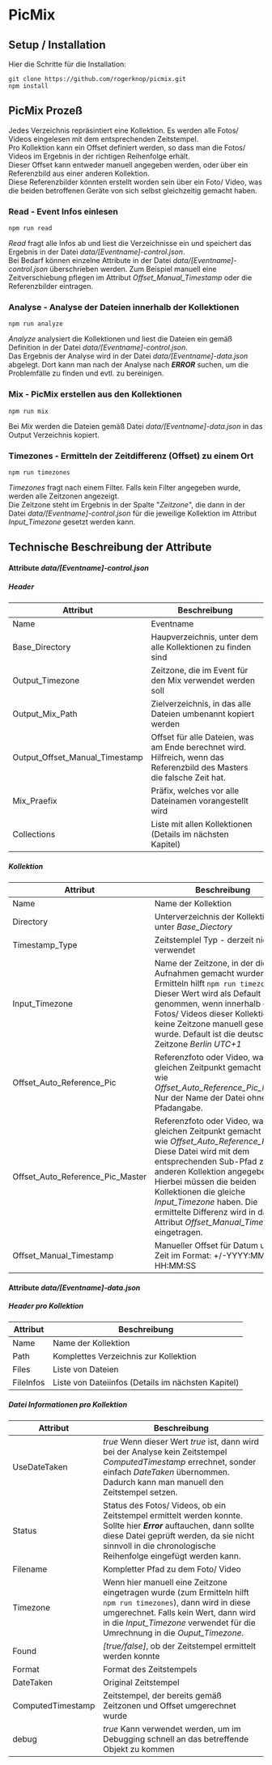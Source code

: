 # PicMix

## Setup / Installation
Hier die Schritte für die Installation:
```
git clone https://github.com/rogerknop/picmix.git
npm install
```

## PicMix Prozeß
Jedes Verzeichnis repräsintiert eine Kollektion. Es werden alle Fotos/ Videos eingelesen mit dem entsprechenden Zeitstempel.  
Pro Kollektion kann ein Offset definiert werden, so dass man die Fotos/ Videos im Ergebnis in der richtigen Reihenfolge erhält.  
Dieser Offset kann entweder manuell angegeben werden, oder über ein Referenzbild aus einer anderen Kollektion.  
Diese Referenzbilder könnten erstellt worden sein über ein Foto/ Video, was die beiden betroffenen Geräte von sich selbst gleichzeitig gemacht haben.

### Read - Event Infos einlesen
```
npm run read
```
*Read* fragt alle Infos ab und liest die Verzeichnisse ein und speichert das Ergebnis in der Datei *data/[Eventname]-control.json*.  
Bei Bedarf können einzelne Attribute in der Datei *data/[Eventname]-control.json* überschrieben werden. Zum Beispiel manuell eine Zeitverschiebung pflegen im Attribut *Offset_Manual_Timestamp* oder die Referenzbilder eintragen.

### Analyse - Analyse der Dateien innerhalb der Kollektionen
```
npm run analyze
```
*Analyze* analysiert die Kollektionen und liest die Dateien ein gemäß Definition in der Datei *data/[Eventname]-control.json*.  
Das Ergebnis der Analyse wird in der Datei *data/[Eventname]-data.json* abgelegt.
Dort kann man nach der Analyse nach ***ERROR*** suchen, um die Problemfälle zu finden und evtl. zu bereinigen.

### Mix - PicMix erstellen aus den Kollektionen
```
npm run mix
```
Bei *Mix* werden die Dateien gemäß Datei *data/[Eventname]-data.json* in das Output Verzeichnis kopiert.

### Timezones - Ermitteln der Zeitdifferenz (Offset) zu einem Ort 
```
npm run timezones
```
*Timezones* fragt nach einem Filter. Falls kein Filter angegeben wurde, werden alle Zeitzonen angezeigt.  
Die Zeitzone steht im Ergebnis in der Spalte "*Zeitzone*", die dann in der Datei *data/[Eventname]-control.json* für die jeweilige Kollektion im Attribut *Input_Timezone* gesetzt werden kann.

## Technische Beschreibung der Attribute

#### Attribute *data/[Eventname]-control.json*

##### Header
| Attribut                       | Beschreibung
| ------------------------------ |-------------
| Name                           | Eventname
| Base_Directory                 | Haupverzeichnis, unter dem alle Kollektionen zu finden sind
| Output_Timezone                | Zeitzone, die im Event für den Mix verwendet werden soll
| Output_Mix_Path                | Zielverzeichnis, in das alle Dateien umbenannt kopiert werden
| Output_Offset_Manual_Timestamp | Offset für alle Dateien, was am Ende berechnet wird. Hilfreich, wenn das Referenzbild des Masters die falsche Zeit hat.
| Mix_Praefix                    | Präfix, welches vor alle Dateinamen vorangestellt wird
| Collections                    | Liste mit allen Kollektionen (Details im nächsten Kapitel)

##### Kollektion
| Attribut                         | Beschreibung
| -------------------------------- |-------------
| Name                             | Name der Kollektion
| Directory                        | Unterverzeichnis der Kollektion unter *Base_Diectory*
| Timestamp_Type                   | Zeitstemplel Typ - derzeit nicht verwendet
| Input_Timezone                   | Name der Zeitzone, in der die Aufnahmen gemacht wurden (zum Ermitteln hilft `npm run timezones`). Dieser Wert wird als Default genommen, wenn innerhalb eines Fotos/ Videos dieser Kollektion keine Zeitzone manuell gesetzt wurde. Default ist die deutsche Zeitzone *Berlin UTC+1*
| Offset_Auto_Reference_Pic        | Referenzfoto oder Video, was zum gleichen Zeitpunkt gemacht wurde wie *Offset_Auto_Reference_Pic_Master*. Nur der Name der Datei ohne Pfadangabe.
| Offset_Auto_Reference_Pic_Master | Referenzfoto oder Video, was zum gleichen Zeitpunkt gemacht wurde wie *Offset_Auto_Reference_Pic*. Diese Datei wird mit dem entsprechenden Sub-Pfad zu einer anderen Kollektion angegeben. Hierbei müssen die beiden Kollektionen die gleiche *Input_Timezone* haben. Die ermittelte Differenz wird in das Attribut *Offset_Manual_Timestamp* eingetragen.
| Offset_Manual_Timestamp          | Manueller Offset für Datum und Zeit im Format: +/-YYYY:MM:TT HH:MM:SS

#### Attribute *data/[Eventname]-data.json*

##### Header pro Kollektion
| Attribut  | Beschreibung
| --------  |-------------
| Name      | Name der Kollektion
| Path      | Komplettes Verzeichnis zur Kollektion
| Files     | Liste von Dateien
| FileInfos | Liste von Dateiinfos (Details im nächsten Kapitel)

##### Datei Informationen pro Kollektion
| Attribut          | Beschreibung
| ----------------- |-------------
| UseDateTaken      | *true* Wenn dieser Wert *true* ist, dann wird bei der Analyse kein Zeitstempel *ComputedTimestamp* errechnet, sonder einfach *DateTaken* übernommen. Dadurch kann man manuell den Zeitstempel setzen.
| Status            | Status des Fotos/ Videos, ob ein Zeitstempel ermittelt werden konnte. Sollte hier ***Error*** auftauchen, dann sollte diese Datei geprüft werden, da sie nicht sinnvoll in die chronologische Reihenfolge eingefügt werden kann.
| Filename          | Kompletter Pfad zu dem Foto/ Video
| Timezone          | Wenn hier manuell eine Zeitzone eingetragen wurde (zum Ermitteln hilft `npm run timezones`), dann wird in diese umgerechnet. Falls kein Wert, dann wird in die *Input_Timezone* verwendet für die Umrechnung in die *Ouput_Timezone*. 
| Found             | *[true/false]*, ob der Zeitstempel ermittelt werden konnte
| Format            | Format des Zeitstempels
| DateTaken         | Original Zeitstempel
| ComputedTimestamp | Zeitstempel, der bereits gemäß Zeitzonen und Offset umgerechnet wurde
| debug             | *true* Kann verwendet werden, um im Debugging schnell an das betreffende Objekt zu kommen
